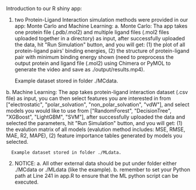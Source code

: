 Introduction to our R shiny app:

1. two Protein-Ligand Interaction simulation methods were provided in our app: Monte Carlo and Machine Learning:
  a. Monte Carlo:
      Tha app takes one protein file (.pdb/.mol2) and multiple ligand files (.mol2 files uploaded together in a directory) as input,
      after successfully uploaded the data, hit "Run Simulation" button, and you will get:
      (1) the plot of all protein-ligand pairs' binding energies,
      (2) the structure of protein-ligand pair with minimum binding energy shown (need to preprocess the output protein and ligand file (.mol2) using Chimera or PyMOL to generate the video and save as ./output/results.mp4).
   
      Example dataset stored in folder ./MCdata.
      
  b. Machine Learning:
      The app takes protein-ligand interaction dataset (.csv file) as input,
      you can then select features you are interested in from ["electrostatic", "polar_solvation", "non_polar_solvation", "vdW"], and select models you would like
      to use from ["RandomForest", "DecisionTree", "XGBoost", "LightGBM", "SVM"],
      after successfully uploaded the data and selected the parameters, hit "Run Simulation" button, and you will get:
      (1) the evalution matrix of all models (evalution method includes: MSE, RMSE, MAE, R2, MAPE),
      (2) feature importance tables generated by models you selected.
      
      Example dataset stored in folder ./MLdata.

2. NOTICE:
  a. All other external data should be put under folder either ./MCdata or ./MLdata (like the example).
  b. remember to set your Python path at Line 241 in app.R to ensure that the ML python script can be executed.
